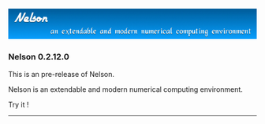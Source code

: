 ![banner](banner_homepage.png)

### Nelson 0.2.12.0

This is an pre-release of Nelson.

Nelson is an extendable and modern numerical computing environment.

Try it !


* * *




